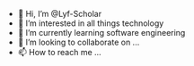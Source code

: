 - 👋 Hi, I’m @Lyf-Scholar
- 👀 I’m interested in all things technology
- 🌱 I’m currently learning software engineering 
- 💞️ I’m looking to collaborate on ...
- 📫 How to reach me ...

<!---
Lyf-Scholar/Lyf-Scholar is a ✨ special ✨ repository because its `README.md` (this file) appears on your GitHub profile.
You can click the Preview link to take a look at your changes.
--->
